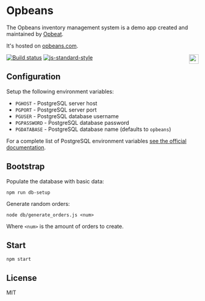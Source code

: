 # Opbeans

The Opbeans inventory management system is a demo app created and
maintained by [Opbeat](https://opbeat.com).

It's hosted on [opbeans.com](http://opbeans.com).

[![Build status](https://travis-ci.org/opbeat/opbeans.svg?branch=master)](https://travis-ci.org/opbeat/opbeans)
[![js-standard-style](https://img.shields.io/badge/code%20style-standard-brightgreen.svg?style=flat)](https://github.com/feross/standard)
<a href="https://opbeat.com" title="Opbeat"><img src="http://opbeat-brand-assets.s3-website-us-east-1.amazonaws.com/svg/logo/logo.svg" align="right" height="25px"></a>

## Configuration

Setup the following environment variables:

- `PGHOST` - PostgreSQL server host
- `PGPORT` - PostgreSQL server port
- `PGUSER` - PostgreSQL database username
- `PGPASSWORD` - PostgreSQL database password
- `PGDATABASE` - PostgreSQL database name (defaults to `opbeans`)

For a complete list of PostgreSQL environment variables [see the
official
documentation](https://www.postgresql.org/docs/9.5/static/libpq-envars.html).

## Bootstrap

Populate the database with basic data:

```
npm run db-setup
```

Generate random orders:

```
node db/generate_orders.js <num>
```

Where `<num>` is the amount of orders to create.

## Start

```
npm start
```

## License

MIT
